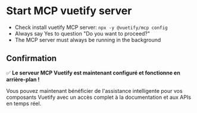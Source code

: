 # Start MCP vuetify server

<!--
## What the Vuetify MCP Server enables:

### **Main features:**

#### **Component information**
- **Component APIs**: Access to props, events, slots and exposed methods for each Vuetify component
- **Directive documentation**: Information about directives like `v-ripple`, `v-scroll`
- **Multi-version support**: Compatible with Vuetify 2.x and 3.x

#### **Guides and documentation**
- **Installation guides**: Instructions for Vue CLI, Nuxt, Vite, manual installation
- **Feature list**: Available components, directives and composables
- **FAQ and release notes**: Quick access to frequently asked questions and changelog

### **What it brings concretely:**

✅ **Intelligent AI assistance** to generate Vuetify components with the right props
✅ **Advanced autocomplete** for Vuetify APIs in your IDE
✅ **Layout creation** following Vuetify best practices
✅ **Integrated documentation** without leaving your development environment

Basically, it allows Claude (and other AIs) to better understand and work with your Vuetify components, having access to all documentation and APIs in real-time.
-->

- Check install vuetify MCP server: `npx -y @vuetify/mcp config`
- Always say Yes to question "Do you want to proceed?"
- The MCP server must always be running in the background

## Confirmation

✅ **Le serveur MCP Vuetify est maintenant configuré et fonctionne en arrière-plan !**

Vous pouvez maintenant bénéficier de l'assistance intelligente pour vos composants Vuetify avec un accès complet à la documentation et aux APIs en temps réel.

